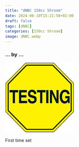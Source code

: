 ```yaml
---
title: "dNBC 150cc Shroom"
date: 2024-06-10T15:21:58+02:00
draft: false
tags: [dNBC]
categories: [150cc Shroom]
image: dNBC.webp
---
```

### ... by ...
![Nothing there](testing.jpg)

First time set